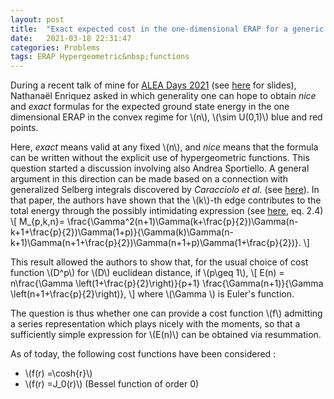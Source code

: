 ```yaml
---
layout: post
title:  "Exact expected cost in the one-dimensional ERAP for a generic translation-invariant cost function"
date:   2021-03-18 22:31:47
categories: Problems
tags: ERAP Hypergeometric&nbsp;functions
---
```


During a recent talk of mine for [ALEA Days 2021](http://gt-alea.math.cnrs.fr/alea2021/) (see [here](/assets/ALEA2021_MZSVs_ERAP_final.pdf) for slides), Nathanaël Enriquez asked in which generality one can hope to obtain _nice_ and _exact_ formulas for the expected ground state energy in the one dimensional ERAP in the convex regime for \\(n\\), \\(\sim U(0,1)\\) blue and red points.

Here, _exact_ means valid at any fixed \\(n\\), and _nice_ means that the formula can be written without the explicit use of hypergeometric functions. This question started a discussion involving also Andrea Sportiello. A general argument in this direction can be made based on a connection with generalized Selberg integrals discovered by _Caracciolo et al._ (see [here](https://iopscience.iop.org/article/10.1088/1742-5468/ab11d7)). In that paper, the authors have shown that the \\(k\\)-th edge contributes to the total energy through the possibly intimidating expression (see [here](https://iopscience.iop.org/article/10.1088/1742-5468/ab11d7), eq. 2.4)
\\[
M_{p,k,n}= \frac{\Gamma^2(n+1)\Gamma(k+\frac{p}{2})\Gamma(n-k+1+\frac{p}{2})\Gamma(1+p)}{\Gamma(k)\Gamma(n-k+1)\Gamma(n+1+\frac{p}{2})\Gamma(n+1+p)\Gamma(1+\frac{p}{2})}.
\\]

This result allowed the authors to show that, for the usual choice of cost function \\(D^p\\) for \\(D\\) euclidean distance, if \\(p\geq 1\\),
\\[
E(n) = n\frac{\Gamma \left(1+\frac{p}{2}\right)}{p+1} \frac{\Gamma(n+1)}{\Gamma \left(n+1+\frac{p}{2}\right)},
\\]
where \\(\Gamma \\) is Euler's function.

The question is thus whether one can provide a cost function \\(f\\) admitting a series representation which plays nicely with the moments, so that a sufficiently simple expression for \\(E(n)\\) can be obtained via resummation.


As of today, the following cost functions have been considered :

- \\(f(r) =\cosh{r}\\)
- \\(f(r) =J_0(r)\\) (Bessel function of order 0)

